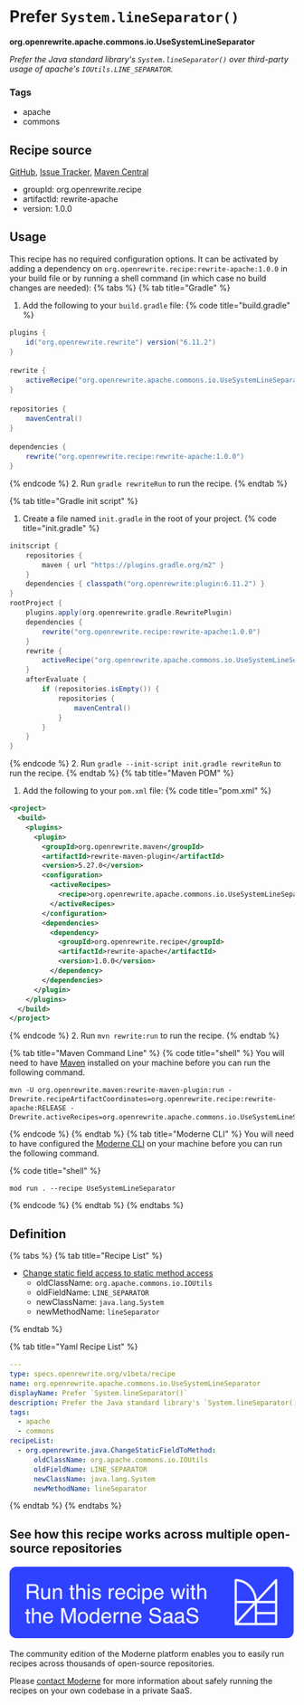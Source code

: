 # Prefer `System.lineSeparator()`

**org.openrewrite.apache.commons.io.UseSystemLineSeparator**

_Prefer the Java standard library's `System.lineSeparator()` over third-party usage of apache's `IOUtils.LINE_SEPARATOR`._

### Tags

* apache
* commons

## Recipe source

[GitHub](https://github.com/openrewrite/rewrite-apache/blob/main/src/main/resources/META-INF/rewrite/apache-commons-io.yml), [Issue Tracker](https://github.com/openrewrite/rewrite-apache/issues), [Maven Central](https://central.sonatype.com/artifact/org.openrewrite.recipe/rewrite-apache/1.0.0/jar)

* groupId: org.openrewrite.recipe
* artifactId: rewrite-apache
* version: 1.0.0


## Usage

This recipe has no required configuration options. It can be activated by adding a dependency on `org.openrewrite.recipe:rewrite-apache:1.0.0` in your build file or by running a shell command (in which case no build changes are needed): 
{% tabs %}
{% tab title="Gradle" %}
1. Add the following to your `build.gradle` file:
{% code title="build.gradle" %}
```groovy
plugins {
    id("org.openrewrite.rewrite") version("6.11.2")
}

rewrite {
    activeRecipe("org.openrewrite.apache.commons.io.UseSystemLineSeparator")
}

repositories {
    mavenCentral()
}

dependencies {
    rewrite("org.openrewrite.recipe:rewrite-apache:1.0.0")
}
```
{% endcode %}
2. Run `gradle rewriteRun` to run the recipe.
{% endtab %}

{% tab title="Gradle init script" %}
1. Create a file named `init.gradle` in the root of your project.
{% code title="init.gradle" %}
```groovy
initscript {
    repositories {
        maven { url "https://plugins.gradle.org/m2" }
    }
    dependencies { classpath("org.openrewrite:plugin:6.11.2") }
}
rootProject {
    plugins.apply(org.openrewrite.gradle.RewritePlugin)
    dependencies {
        rewrite("org.openrewrite.recipe:rewrite-apache:1.0.0")
    }
    rewrite {
        activeRecipe("org.openrewrite.apache.commons.io.UseSystemLineSeparator")
    }
    afterEvaluate {
        if (repositories.isEmpty()) {
            repositories {
                mavenCentral()
            }
        }
    }
}
```
{% endcode %}
2. Run `gradle --init-script init.gradle rewriteRun` to run the recipe.
{% endtab %}
{% tab title="Maven POM" %}
1. Add the following to your `pom.xml` file:
{% code title="pom.xml" %}
```xml
<project>
  <build>
    <plugins>
      <plugin>
        <groupId>org.openrewrite.maven</groupId>
        <artifactId>rewrite-maven-plugin</artifactId>
        <version>5.27.0</version>
        <configuration>
          <activeRecipes>
            <recipe>org.openrewrite.apache.commons.io.UseSystemLineSeparator</recipe>
          </activeRecipes>
        </configuration>
        <dependencies>
          <dependency>
            <groupId>org.openrewrite.recipe</groupId>
            <artifactId>rewrite-apache</artifactId>
            <version>1.0.0</version>
          </dependency>
        </dependencies>
      </plugin>
    </plugins>
  </build>
</project>
```
{% endcode %}
2. Run `mvn rewrite:run` to run the recipe.
{% endtab %}

{% tab title="Maven Command Line" %}
{% code title="shell" %}
You will need to have [Maven](https://maven.apache.org/download.cgi) installed on your machine before you can run the following command.

```shell
mvn -U org.openrewrite.maven:rewrite-maven-plugin:run -Drewrite.recipeArtifactCoordinates=org.openrewrite.recipe:rewrite-apache:RELEASE -Drewrite.activeRecipes=org.openrewrite.apache.commons.io.UseSystemLineSeparator
```
{% endcode %}
{% endtab %}
{% tab title="Moderne CLI" %}
You will need to have configured the [Moderne CLI](https://docs.moderne.io/moderne-cli/cli-intro) on your machine before you can run the following command.

{% code title="shell" %}
```shell
mod run . --recipe UseSystemLineSeparator
```
{% endcode %}
{% endtab %}
{% endtabs %}

## Definition

{% tabs %}
{% tab title="Recipe List" %}
* [Change static field access to static method access](../../../java/changestaticfieldtomethod.md)
  * oldClassName: `org.apache.commons.io.IOUtils`
  * oldFieldName: `LINE_SEPARATOR`
  * newClassName: `java.lang.System`
  * newMethodName: `lineSeparator`

{% endtab %}

{% tab title="Yaml Recipe List" %}
```yaml
---
type: specs.openrewrite.org/v1beta/recipe
name: org.openrewrite.apache.commons.io.UseSystemLineSeparator
displayName: Prefer `System.lineSeparator()`
description: Prefer the Java standard library's `System.lineSeparator()` over third-party usage of apache's `IOUtils.LINE_SEPARATOR`.
tags:
  - apache
  - commons
recipeList:
  - org.openrewrite.java.ChangeStaticFieldToMethod:
      oldClassName: org.apache.commons.io.IOUtils
      oldFieldName: LINE_SEPARATOR
      newClassName: java.lang.System
      newMethodName: lineSeparator

```
{% endtab %}
{% endtabs %}

## See how this recipe works across multiple open-source repositories

[![Moderne Link Image](/.gitbook/assets/ModerneRecipeButton.png)](https://app.moderne.io/recipes/org.openrewrite.apache.commons.io.UseSystemLineSeparator)

The community edition of the Moderne platform enables you to easily run recipes across thousands of open-source repositories.

Please [contact Moderne](https://moderne.io/product) for more information about safely running the recipes on your own codebase in a private SaaS.
